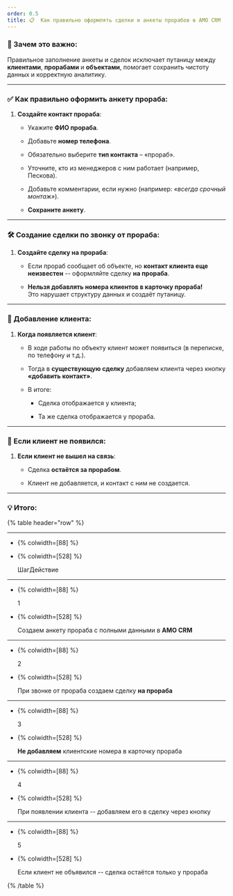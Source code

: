 ```yaml
---
order: 0.5
title: 📋  Как правильно оформлять сделки и анкеты прорабов в AMO CRM
---
```


### 🎯 Зачем это важно:

Правильное заполнение анкеты и сделок исключает путаницу между **клиентами**, **прорабами** и **объектами**, помогает сохранить чистоту данных и корректную аналитику.

---

### ✅ Как правильно оформить анкету прораба:

1. **Создайте контакт прораба**:

   -  Укажите **ФИО прораба**.

   -  Добавьте **номер телефона**.

   -  Обязательно выберите **тип контакта** – «прораб».

   -  Уточните, кто из менеджеров с ним работает (например, Пескова).

   -  Добавьте комментарии, если нужно (например: *«всегда срочный монтаж»*).

   -  **Сохраните анкету**.

---

### 🛠 Создание сделки по звонку от прораба:

1. **Создайте сделку на прораба**:

   -  Если прораб сообщает об объекте, но **контакт клиента еще неизвестен** -- оформляйте сделку **на прораба**.

   -  **Нельзя добавлять номера клиентов в карточку прораба!**\
      Это нарушает структуру данных и создаёт путаницу.

---

### 👥 Добавление клиента:

1. **Когда появляется клиент**:

   -  В ходе работы по объекту клиент может появиться (в переписке, по телефону и т.д.).

   -  Тогда в **существующую сделку** добавляем клиента через кнопку **«добавить контакт»**.

   -  В итоге:

      -  Сделка отображается у клиента;

      -  Та же сделка отображается у прораба.

---

### 🚫 Если клиент не появился:

1. **Если клиент не вышел на связь**:

   -  Сделка **остаётся за прорабом**.

   -  Клиент не добавляется, и контакт с ним не создается.

---

### 💡 Итого:

{% table header="row" %}

---

*  {% colwidth=[88] %}

   

*  {% colwidth=[528] %}

   ШагДействие

---

*  {% colwidth=[88] %}

   1

*  {% colwidth=[528] %}

   Создаем анкету прораба с полными данными в **AMO CRM**

---

*  {% colwidth=[88] %}

   2

*  {% colwidth=[528] %}

   При звонке от прораба создаем сделку **на прораба**

---

*  {% colwidth=[88] %}

   3

*  {% colwidth=[528] %}

   **Не добавляем** клиентские номера в карточку прораба

---

*  {% colwidth=[88] %}

   4

*  {% colwidth=[528] %}

   При появлении клиента -- добавляем его в сделку через кнопку

---

*  {% colwidth=[88] %}

   5

*  {% colwidth=[528] %}

   Если клиент не объявился -- сделка остаётся только у прораба

{% /table %}
